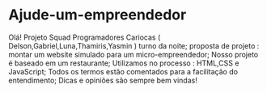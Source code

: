 # Ajude-um-empreendedor

Olá!
Projeto Squad Programadores Cariocas ( Delson,Gabriel,Luna,Thamiris,Yasmin ) turno da noite;
proposta de projeto : montar um website simulado para um micro-empreendedor;
Nosso projeto é baseado em um restaurante;
Utilizamos no processo : HTML,CSS e JavaScript;
Todos os termos estão comentados para a facilitação do entendimento;
Dicas e opiniões são sempre bem vindas!

